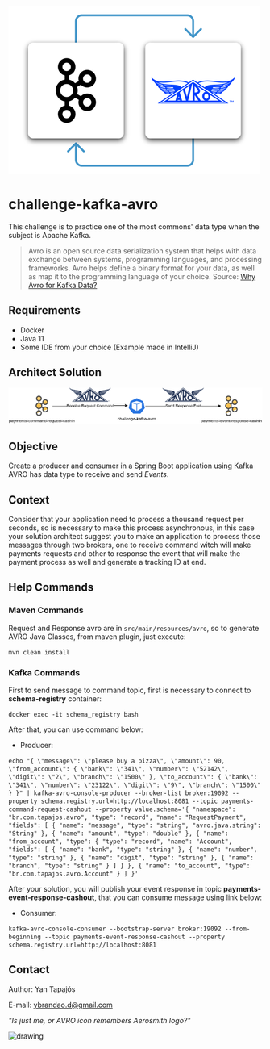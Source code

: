 ![img.png](assets/icon_kafka_avro.png)
# challenge-kafka-avro

This challenge is to practice one of the most commons' data type when the subject is Apache Kafka.

> Avro is an open source data serialization system that helps with data exchange between systems,
> programming languages, and processing frameworks. 
> Avro helps define a binary format for your data, as well as map it to the programming language of your choice.
> Source: [Why Avro for Kafka Data?](https://www.confluent.io/blog/avro-kafka-data/?utm_medium=sem&utm_source=google&utm_campaign=ch.sem_br.nonbrand_tp.prs_tgt.kafka_mt.xct_rgn.latam_lng.eng_dv.all&utm_term=kafka%20avro&creative=&device=c&placement=&gclid=CjwKCAjwqIiFBhAHEiwANg9szjDgpBm2Qbc1mAbMm1Gkfd_iXTUe4gGOl84triPCJJTAqXZwS4vYTRoCoaoQAvD_BwE)

## Requirements

 - Docker
 - Java 11
 - Some IDE from your choice (Example made in IntelliJ)

## Architect Solution

![kafka_avro](assets/kafka_avro.png)

## Objective

Create a producer and consumer in a Spring Boot application using Kafka AVRO has data type to receive and send _Events_.

## Context

Consider that your application need to process a thousand request per seconds, so is necessary to make this process asynchronous, in this case your solution architect suggest you to make an application to process those messages through two brokers, one to receive command witch will make payments requests and other to response the event that will make the payment process as well and generate a tracking ID at end.

## Help Commands

### Maven Commands

Request and Response avro are in `src/main/resources/avro`, so to generate AVRO Java Classes, from maven plugin, just execute:

```shell
mvn clean install
```

### Kafka Commands

First to send message to command topic, first is necessary to connect to **schema-registry** container:

```shell
docker exec -it schema_registry bash
```

After that, you can use command below:

 - Producer:
```shell
echo "{ \"message\": \"please buy a pizza\", \"amount\": 90, \"from_account\": { \"bank\": \"341\", \"number\": \"52142\", \"digit\": \"2\", \"branch\": \"1500\" }, \"to_account\": { \"bank\": \"341\", \"number\": \"23122\", \"digit\": \"9\", \"branch\": \"1500\" } }" | kafka-avro-console-producer --broker-list broker:19092 --property schema.registry.url=http://localhost:8081 --topic payments-command-request-cashout --property value.schema='{ "namespace": "br.com.tapajos.avro", "type": "record", "name": "RequestPayment", "fields": [ { "name": "message", "type": "string", "avro.java.string": "String" }, { "name": "amount", "type": "double" }, { "name": "from_account", "type": { "type": "record", "name": "Account", "fields": [ { "name": "bank", "type": "string" }, { "name": "number", "type": "string" }, { "name": "digit", "type": "string" }, { "name": "branch", "type": "string" } ] } }, { "name": "to_account", "type": "br.com.tapajos.avro.Account" } ] }'
```

After your solution, you will publish your event response in topic **payments-event-response-cashout**, that you can consume message using link below: 

- Consumer:

```shell
kafka-avro-console-consumer --bootstrap-server broker:19092 --from-beginning --topic payments-event-response-cashout --property schema.registry.url=http://localhost:8081
```


## Contact

Author: Yan Tapajós

E-mail: ybrandao.d@gmail.com

_"Is just me, or AVRO icon remembers Aerosmith logo?"_

<img src="https://en.concerts-metal.com/images/flyers/000/1380223466.webp" alt="drawing" width="200"/>